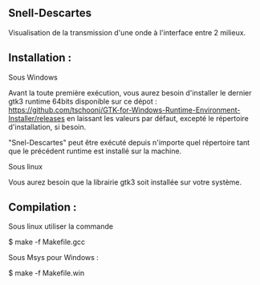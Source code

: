 Snell-Descartes
---------------

Visualisation de la transmission d'une onde à l'interface entre 2 milieux.

Installation :
--------------

Sous Windows

Avant la toute première exécution, vous aurez besoin d'installer le dernier gtk3 runtime 64bits
disponible sur ce dépot : https://github.com/tschoonj/GTK-for-Windows-Runtime-Environment-Installer/releases
en laissant les valeurs par défaut, excepté le répertoire d'installation, si besoin.

"Snel-Descartes" peut être exécuté depuis n'importe quel répertoire tant que le précédent runtime
est installé sur la machine.




Sous linux

Vous aurez besoin que la librairie gtk3 soit installée sur votre système.


Compilation :
-------------

Sous linux utiliser la commande

$ make -f Makefile.gcc


Sous Msys pour Windows :

$ make -f Makefile.win
